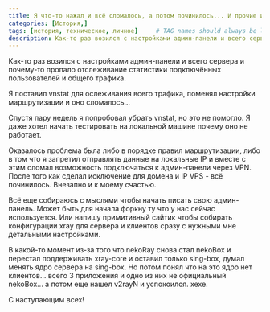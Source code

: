 ```yaml
---
title: Я что-то нажал и всё сломалось, а потом починилось... И прочие истории середины периода.
categories: [История,]
tags: [история, техническое, личное]     # TAG names should always be lowercase
description: Как-то раз возился с настройками админ-панели и всего сервера и почему-то пропало отслеживание статистики подключённых пользователей и общего трафика...
---
```


Как-то раз возился с настройками админ-панели и всего сервера и почему-то пропало отслеживание статистики подключённых пользователей и общего трафика.

Я поставил vnstat для ослеживания всего трафика, поменял настройки маршрутизации и оно сломалось...

Спустя пару недель я попробовал убрать vnstat, но это не помогло. Я даже хотел начать тестировать на локальной машине почему оно не работает.

Оказалось проблема была либо в порядке правил маршрутизации, либо в том что я запретил отправлять данные на локальные IP и вместе с этим сломал возможность подключаться к админ-панели через VPN. После того как сделал исключение для домена и IP VPS - всё починилось. Внезапно и к моему счастью.

Всё еще собираюсь с мыслями чтобы начать писать свою админ-панель. Может быть для начала форкну ту что у нас сейчас используется. Или напишу примитивный сайтик чтобы собирать конфигурации xray для сервера и клиентов сразу с нужными мне детальными настройками.

В какой-то момент из-за того что nekoRay снова стал nekoBox и перестал поддерживать xray-core и оставил только sing-box, думал менять ядро сервера на sing-box. Но потом понял что на это ядро нет клиентов... всего 3 приложения и одно из них не официальный nekoBox... а потом еще нашел v2rayN и успокоился. хехе.

С наступающим всех!